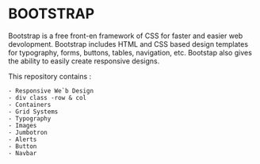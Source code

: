 # BOOTSTRAP

Bootstrap is a free front-en framework of CSS for faster and easier web devolopment. Bootstrap includes HTML and CSS based design templates for typography, forms, buttons, tables, navigation, etc. Bootstap also gives the ability to easily create responsive designs.

This repository contains :
```
- Responsive We`b Design
- div class -row & col
- Containers
- Grid Systems
- Typography
- Images
- Jumbotron
- Alerts
- Button
- Navbar
```
